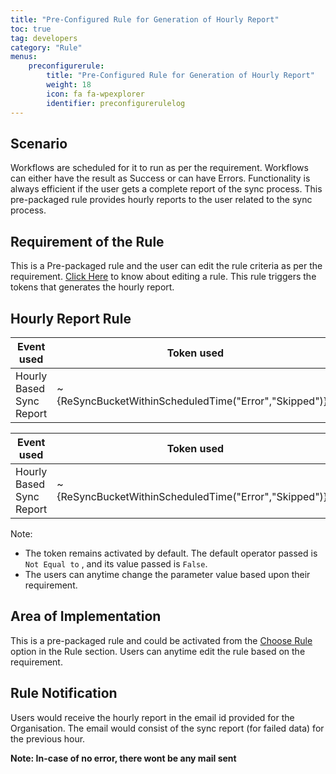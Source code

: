 ```yaml
---
title: "Pre-Configured Rule for Generation of Hourly Report"
toc: true
tag: developers
category: "Rule"
menus: 
    preconfigurerule:
        title: "Pre-Configured Rule for Generation of Hourly Report"
        weight: 18
        icon: fa fa-wpexplorer
        identifier: preconfigurerulelog
---
```


## Scenario

Workflows are scheduled for it to run as per the requirement. Workflows can either have the result as Success or can have Errors. 
Functionality is always efficient if the user gets a complete report of the sync process. This pre-packaged rule provides hourly 
reports to the user related to the sync process. 

## Requirement of the Rule

This is a Pre-packaged rule and the user can edit the rule criteria as per the requirement. 
[Click Here](/rule/create-rule/) to know about editing a rule. This rule triggers the tokens that generates the hourly report.

## Hourly Report Rule

|Event used|Token used |
|---|---|
|Hourly Based Sync Report|~{ReSyncBucketWithinScheduledTime("Error","Skipped")}~|

|Event used|Token used |
|---|---|
|Hourly Based Sync Report|~{ReSyncBucketWithinScheduledTime("Error","Skipped")}~|

Note: 
* The token remains activated by default. The default operator passed is `Not Equal to` , and its value passed is `False`.
* The users can anytime change the parameter value based upon their requirement.  


## Area of Implementation

This is a pre-packaged rule and could be activated from the [Choose Rule](/rule/choose-rule/) option in the Rule section. 
Users can anytime edit the rule based on the requirement.

## Rule Notification

Users would receive the hourly report in the email id provided for the Organisation. The email would consist 
of the sync report (for failed data) for the previous hour. 

**Note: In-case of no error, there wont be any mail sent**


